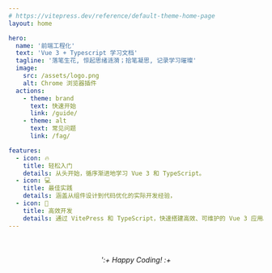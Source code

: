 ```yaml
---
# https://vitepress.dev/reference/default-theme-home-page
layout: home

hero:
  name: '前端工程化'
  text: 'Vue 3 + Typescript 学习文档'
  tagline: '落笔生花, 惊起思绪涟漪；拾笔凝思, 记录学习璀璨'
  image:
    src: /assets/logo.png
    alt: Chrome 浏览器插件
  actions:
    - theme: brand
      text: 快速开始
      link: /guide/
    - theme: alt
      text: 常见问题
      link: /fag/

features:
  - icon: 🔥
    title: 轻松入门
    details: 从头开始，循序渐进地学习 Vue 3 和 TypeScript。
  - icon: 💻
    title: 最佳实践
    details: 涵盖从组件设计到代码优化的实际开发经验，
  - icon: 🚀
    title: 高效开发
    details: 通过 VitePress 和 TypeScript，快速搭建高效、可维护的 Vue 3 应用。
---
```


<div style="text-align: center; margin-top: 50px;">
  <em>':+ Happy Coding! :+</em>
</div>

